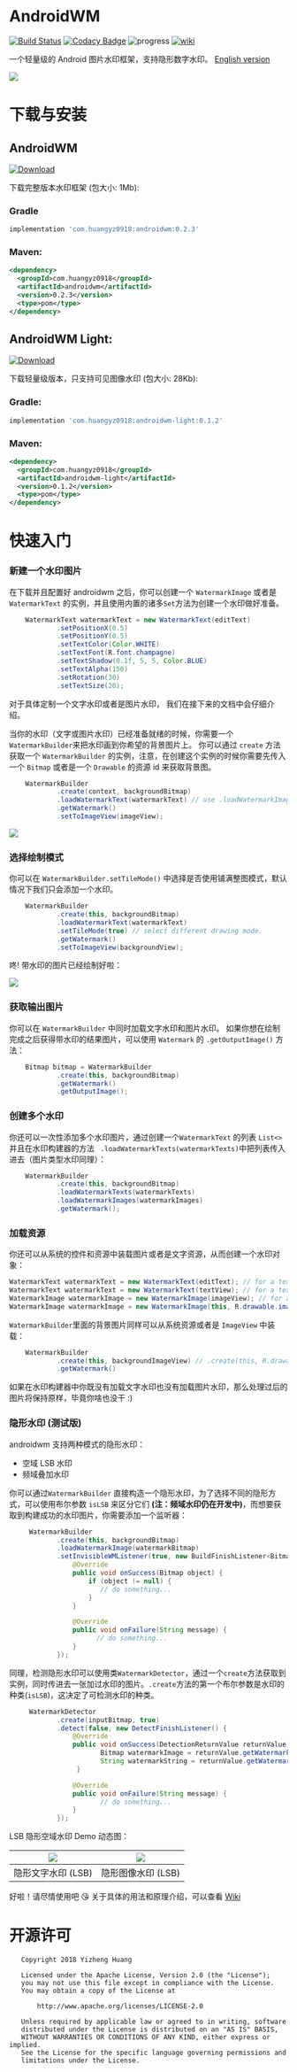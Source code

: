 # AndroidWM 
[![Build Status](https://travis-ci.org/huangyz0918/AndroidWM.svg?branch=master)](https://travis-ci.org/huangyz0918/AndroidWM) [![Codacy Badge](https://api.codacy.com/project/badge/Grade/7f8e55520309410a95f71b54cfe8c381)](https://app.codacy.com/app/huangyz0918/AndroidWM?utm_source=github.com&utm_medium=referral&utm_content=huangyz0918/AndroidWM&utm_campaign=Badge_Grade_Dashboard)
 ![progress](https://img.shields.io/badge/progress-developing-yellow.svg) [![wiki](https://img.shields.io/badge/wiki-chinese-blue.svg)](https://github.com/huangyz0918/AndroidWM/blob/master/wikis/WIKI-CN.md) 


 
一个轻量级的 Android 图片水印框架，支持隐形数字水印。 [English version](./README.md)

![](https://i.loli.net/2018/09/11/5b97dddb4e407.png)

# 下载与安装 

## AndroidWM 
[ ![Download](https://api.bintray.com/packages/huangyz0918/androidwm/androidwm/images/download.svg) ](https://bintray.com/huangyz0918/androidwm/androidwm/_latestVersion) 

下载完整版本水印框架 (包大小: 1Mb):
### Gradle

```gradle
implementation 'com.huangyz0918:androidwm:0.2.3'
```

### Maven:

```xml
<dependency>
  <groupId>com.huangyz0918</groupId>
  <artifactId>androidwm</artifactId>
  <version>0.2.3</version>
  <type>pom</type>
</dependency>
```

## AndroidWM Light:
[ ![Download](https://api.bintray.com/packages/huangyz0918/androidwm/androidwm-light/images/download.svg) ](https://bintray.com/huangyz0918/androidwm/androidwm-light/_latestVersion)

下载轻量级版本，只支持可见图像水印 (包大小: 28Kb):
### Gradle:

```gradle
implementation 'com.huangyz0918:androidwm-light:0.1.2'
```

### Maven:

```xml
<dependency>
  <groupId>com.huangyz0918</groupId>
  <artifactId>androidwm-light</artifactId>
  <version>0.1.2</version>
  <type>pom</type>
</dependency>
```

# 快速入门
### 新建一个水印图片
在下载并且配置好 androidwm 之后，你可以创建一个 `WatermarkImage` 或者是 `WatermarkText` 的实例，并且使用内置的诸多`Set`方法为创建一个水印做好准备。

```java
    WatermarkText watermarkText = new WatermarkText(editText)
            .setPositionX(0.5)
            .setPositionY(0.5)
            .setTextColor(Color.WHITE)
            .setTextFont(R.font.champagne)
            .setTextShadow(0.1f, 5, 5, Color.BLUE)
            .setTextAlpha(150)
            .setRotation(30)
            .setTextSize(20);
```

对于具体定制一个文字水印或者是图片水印， 我们在接下来的文档中会仔细介绍。

当你的水印（文字或图片水印）已经准备就绪的时候，你需要一个 `WatermarkBuilder`来把水印画到你希望的背景图片上。 你可以通过 `create` 方法获取一个 `WatermarkBuilder` 的实例，注意，在创建这个实例的时候你需要先传入一个 `Bitmap` 或者是一个 `Drawable` 的资源 id 来获取背景图。

```java
    WatermarkBuilder
            .create(context, backgroundBitmap)
            .loadWatermarkText(watermarkText) // use .loadWatermarkImage(watermarkImage) to load an image.
            .getWatermark()
            .setToImageView(imageView);
```

![](https://i.loli.net/2018/09/01/5b8aa948a8935.png)

### 选择绘制模式
你可以在  `WatermarkBuilder.setTileMode()` 中选择是否使用铺满整图模式，默认情况下我们只会添加一个水印。

```java
    WatermarkBuilder
            .create(this, backgroundBitmap)
            .loadWatermarkText(watermarkText)
            .setTileMode(true) // select different drawing mode.
            .getWatermark()
            .setToImageView(backgroundView);
```

咚! 带水印的图片已经绘制好啦：

![](https://i.loli.net/2018/09/02/5b8b6617aa33a.png)

### 获取输出图片
你可以在 `WatermarkBuilder` 中同时加载文字水印和图片水印。 如果你想在绘制完成之后获得带水印的结果图片，可以使用 `Watermark` 的 `.getOutputImage()` 方法：

```java
    Bitmap bitmap = WatermarkBuilder
            .create(this, backgroundBitmap)
            .getWatermark()
            .getOutputImage();
```

### 创建多个水印
你还可以一次性添加多个水印图片，通过创建一个`WatermarkText` 的列表 `List<>` 并且在水印构建器的方法 ` .loadWatermarkTexts(watermarkTexts)`中把列表传入进去（图片类型水印同理）：

```java
    WatermarkBuilder
            .create(this, backgroundBitmap)
            .loadWatermarkTexts(watermarkTexts)
            .loadWatermarkImages(watermarkImages)
            .getWatermark();
```

### 加载资源
你还可以从系统的控件和资源中装载图片或者是文字资源，从而创建一个水印对象：

```java
WatermarkText watermarkText = new WatermarkText(editText); // for a text from EditText.
WatermarkText watermarkText = new WatermarkText(textView); // for a text from TextView.
WatermarkImage watermarkImage = new WatermarkImage(imageView); // for an image from ImageView.
WatermarkImage watermarkImage = new WatermarkImage(this, R.drawable.image); // for an image from Resource.
```

`WatermarkBuilder`里面的背景图片同样可以从系统资源或者是 `ImageView` 中装载：

```java
    WatermarkBuilder
            .create(this, backgroundImageView) // .create(this, R.drawable.background)
            .getWatermark()
```

如果在水印构建器中你既没有加载文字水印也没有加载图片水印，那么处理过后的图片将保持原样，毕竟你啥也没干 :)

### 隐形水印 (测试版)

androidwm 支持两种模式的隐形水印：

- 空域 LSB 水印
- 频域叠加水印

你可以通过`WatermarkBuilder` 直接构造一个隐形水印，为了选择不同的隐形方式，可以使用布尔参数 `isLSB` 来区分它们 __(注：频域水印仍在开发中)__，而想要获取到构建成功的水印图片，你需要添加一个监听器：

```java
     WatermarkBuilder
            .create(this, backgroundBitmap)
            .loadWatermarkImage(watermarkBitmap)
            .setInvisibleWMListener(true, new BuildFinishListener<Bitmap>() {
                @Override
                public void onSuccess(Bitmap object) {
                    if (object != null) {
                       // do something...
                    }
                }

                @Override
                public void onFailure(String message) {
                      // do something...
                }
            });
```

同理，检测隐形水印可以使用类`WatermarkDetector`，通过一个`create`方法获取到实例，同时传进去一张加过水印的图片。`.create`方法的第一个布尔参数是水印的种类(`isLSB`)，这决定了可检测水印的种类。

```java
     WatermarkDetector
            .create(inputBitmap, true)
            .detect(false, new DetectFinishListener() {
                @Override
                public void onSuccess(DetectionReturnValue returnValue) {
                       Bitmap watermarkImage = returnValue.getWatermarkBitmap();
                       String watermarkString = returnValue.getWatermarkString();
                 }

                @Override
                public void onFailure(String message) {
                       // do something...
                }
            });
```
LSB 隐形空域水印 Demo 动态图：

|  ![](https://i.loli.net/2018/09/06/5b90f8d80402b.gif)   | ![](https://i.loli.net/2018/09/06/5b90f8d7936f9.gif) | 
| :-------------: | :-------------: | 
|   隐形文字水印 (LSB)   |  隐形图像水印 (LSB)  | 

好啦！请尽情使用吧 :kissing_heart: 关于具体的用法和原理介绍，可以查看 [Wiki](https://github.com/huangyz0918/AndroidWM/blob/master/wikis/WIKI-CN.md)


# 开源许可
```
   Copyright 2018 Yizheng Huang

   Licensed under the Apache License, Version 2.0 (the "License");
   you may not use this file except in compliance with the License.
   You may obtain a copy of the License at

       http://www.apache.org/licenses/LICENSE-2.0

   Unless required by applicable law or agreed to in writing, software
   distributed under the License is distributed on an "AS IS" BASIS,
   WITHOUT WARRANTIES OR CONDITIONS OF ANY KIND, either express or implied.
   See the License for the specific language governing permissions and
   limitations under the License.

```

